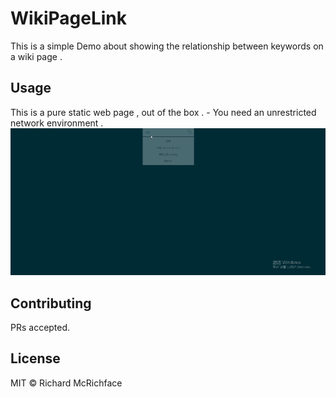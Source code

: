 # WikiPageLink

This is a simple Demo about showing the relationship between keywords on a wiki page .


## Usage

This is a pure static web page , out of the box .
	- You need an unrestricted network environment .
![image](/gif/search.gif)
## Contributing

PRs accepted.

## License

MIT © Richard McRichface